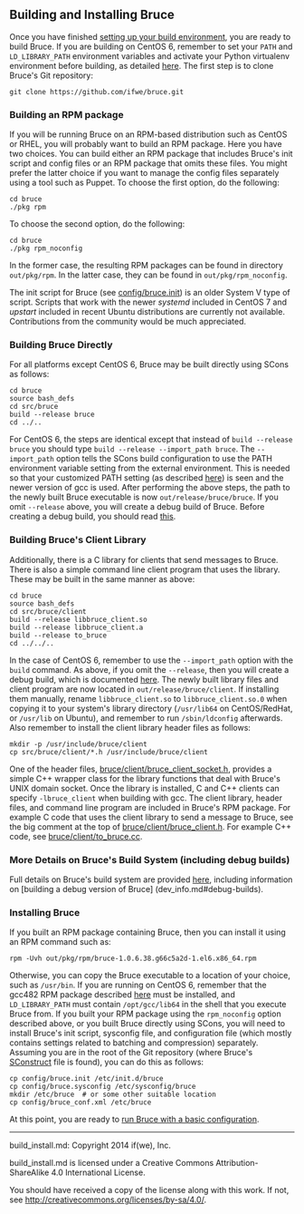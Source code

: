 ## Building and Installing Bruce

Once you have finished [setting up your build environment](../README.md#setting-up-a-build-environment),
you are ready to build Bruce.  If you are building on CentOS 6, remember to set
your `PATH` and `LD_LIBRARY_PATH` environment variables and activate your
Python virtualenv environment before building, as detailed
[here](centos_6_5_env.md).  The first step is to clone Bruce's Git repository:

```
git clone https://github.com/ifwe/bruce.git
```

### Building an RPM package

If you will be running Bruce on an RPM-based distribution such as CentOS or
RHEL, you will probably want to build an RPM package.  Here you have two
choices.  You can build either an RPM package that includes Bruce's init script
and config files or an RPM package that omits these files.  You might prefer
the latter choice if you want to manage the config files separately using a
tool such as Puppet.  To choose the first option, do the following:

```
cd bruce
./pkg rpm
```

To choose the second option, do the following:

```
cd bruce
./pkg rpm_noconfig
```

In the former case, the resulting RPM packages can be found in directory
`out/pkg/rpm`.  In the latter case, they can be found in
`out/pkg/rpm_noconfig`.

The init script for Bruce (see [config/bruce.init](../config/bruce.init)) is an
older System V type of script.  Scripts that work with the newer *systemd*
included in CentOS 7 and *upstart* included in recent Ubuntu distributions are
currently not available.  Contributions from the community would be much
appreciated.

### Building Bruce Directly

For all platforms except CentOS 6, Bruce may be built directly using SCons as
follows:

```
cd bruce
source bash_defs
cd src/bruce
build --release bruce
cd ../..
```

For CentOS 6, the steps are identical except that instead of
`build --release bruce` you should type `build --release --import_path bruce`.
The `--import_path` option tells the SCons build configuration to use the PATH
environment variable setting from the external environment.  This is needed
so that your customized PATH setting (as described
[here](centos_6_5_env.md#building-and-installing-gcc-482)) is seen and the
newer version of gcc is used.  After performing the above steps, the path to
the newly built Bruce executable is now `out/release/bruce/bruce`.  If you omit
`--release` above, you will create a debug build of Bruce.  Before creating a
debug build, you should read [this](dev_info.md#debug-builds).

### Building Bruce's Client Library

Additionally, there is a C library for clients that send messages to Bruce.
There is also a simple command line client program that uses the library.
These may be built in the same manner as above:

```
cd bruce
source bash_defs
cd src/bruce/client
build --release libbruce_client.so
build --release libbruce_client.a
build --release to_bruce
cd ../../..
```

In the case of CentOS 6, remember to use the `--import_path` option with the
`build` command.  As above, if you omit the `--release`, then you will create a
debug build, which is documented [here](dev_info.md#debug-builds).  The newly
built library files and client program are now located in
`out/release/bruce/client`.  If installing them manually, rename
`libbruce_client.so` to `libbruce_client.so.0` when copying it to your system's
library directory (`/usr/lib64` on CentOS/RedHat, or `/usr/lib` on Ubuntu), and
remember to run `/sbin/ldconfig` afterwards.  Also remember to install the
client library header files as follows:

```
mkdir -p /usr/include/bruce/client
cp src/bruce/client/*.h /usr/include/bruce/client
```
One of the header files,
[bruce/client/bruce_client_socket.h](../src/bruce/client/bruce_client_socket.h),
provides a simple C++ wrapper class for the library functions that deal with
Bruce's UNIX domain socket.  Once the library is installed, C and C++ clients
can specify `-lbruce_client` when building with gcc.  The client library,
header files, and command line program are included in Bruce's RPM package.
For example C code that uses the client library to send a message to Bruce, see
the big comment at the top of
[bruce/client/bruce_client.h](../src/bruce/client/bruce_client.h).  For example
C++ code, see
[bruce/client/to_bruce.cc](../src/bruce/client/to_bruce.cc).

### More Details on Bruce's Build System (including debug builds)

Full details on Bruce's build system are provided [here](dev_info.md),
including information on [building a debug version of Bruce]
(dev_info.md#debug-builds).

### Installing Bruce

If you built an RPM package containing Bruce, then you can install it using an
RPM command such as:

```
rpm -Uvh out/pkg/rpm/bruce-1.0.6.38.g66c5a2d-1.el6.x86_64.rpm
```

Otherwise, you can copy the Bruce executable to a location of your choice, such
as `/usr/bin`.  If you are running on CentOS 6, remember that the gcc482 RPM
package described [here](centos_6_5_env.md#building-and-installing-gcc-482)
must be installed, and `LD_LIBRARY_PATH` must contain `/opt/gcc/lib64` in the
shell that you execute Bruce from.  If you built your RPM package using the
`rpm_noconfig` option described above, or you built Bruce directly using SCons,
you will need to install Bruce's init script, sysconfig file, and configuration
file (which mostly contains settings related to batching and compression)
separately.  Assuming you are in the root of the Git repository (where Bruce's
[SConstruct](../SConstruct) file is found), you can do this as follows:

```
cp config/bruce.init /etc/init.d/bruce
cp config/bruce.sysconfig /etc/sysconfig/bruce
mkdir /etc/bruce  # or some other suitable location
cp config/bruce_conf.xml /etc/bruce
```

At this point, you are ready to
[run Bruce with a basic configuration](../README.md#running-bruce-with-basic-configuration).

-----

build_install.md: Copyright 2014 if(we), Inc.

build_install.md is licensed under a Creative Commons Attribution-ShareAlike
4.0 International License.

You should have received a copy of the license along with this work. If not,
see <http://creativecommons.org/licenses/by-sa/4.0/>.
